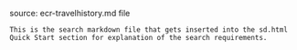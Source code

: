 source: ecr-travelhistory.md file

    This is the search markdown file that gets inserted into the sd.html Quick Start section for explanation of the search requirements.
